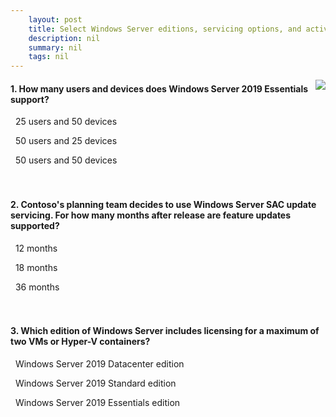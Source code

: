```yaml
---
    layout: post
    title: Select Windows Server editions, servicing options, and activation 
    description: nil
    summary: nil
    tags: nil
---
```



 <a target="_blank" href="https://docs.microsoft.com/en-us/learn/modules/select-windows-server-editions-servicing-options-activation/6-knowledge-check/"><i class="fas fa-external-link-alt"></i> </a>
 <img align="right" src="https://docs.microsoft.com/en-us/learn/achievements/select-windows-server-editions-servicing-options-and-activation.svg">
####  1. How many users and devices does Windows Server 2019 Essentials support?


<i class='fas fa-check-square' style='color: Dodgerblue;'></i> &nbsp;&nbsp;25 users and 50 devices

<i class='far fa-square'></i> &nbsp;&nbsp;50 users and 25 devices

<i class='far fa-square'></i> &nbsp;&nbsp;50 users and 50 devices
<br />
<br />
<br />

####  2. Contoso's planning team decides to use Windows Server SAC update servicing. For how many months after release are feature updates supported?


<i class='far fa-square'></i> &nbsp;&nbsp;12 months

<i class='fas fa-check-square' style='color: Dodgerblue;'></i> &nbsp;&nbsp;18 months

<i class='far fa-square'></i> &nbsp;&nbsp;36 months
<br />
<br />
<br />

####  3. Which edition of Windows Server includes licensing for a maximum of two VMs or Hyper-V containers?


<i class='far fa-square'></i> &nbsp;&nbsp;Windows Server 2019 Datacenter edition

<i class='fas fa-check-square' style='color: Dodgerblue;'></i> &nbsp;&nbsp;Windows Server 2019 Standard edition

<i class='far fa-square'></i> &nbsp;&nbsp;Windows Server 2019 Essentials edition
<br />
<br />
<br />
